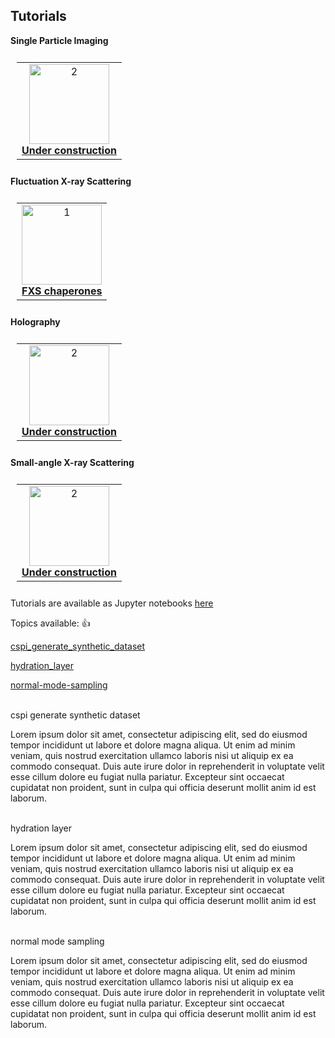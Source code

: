 ## Tutorials

**Single Particle Imaging**

<table style="padding:10px">
  <tr>
    <!--- example 1: -->
    <td align="center"><img src="https://user-images.githubusercontent.com/1917664/107894591-f364cb00-6ee4-11eb-94be-72aa926cf069.png" alt="2" width=128px height=128px>
    <br />
    <strong><a href="https://github.com/chuckie82/skopi/blob/master/docs/installation.md">Under construction</a></strong>
    </td>   
  </tr>
</table>

**Fluctuation X-ray Scattering**

<table style="padding:10px">
  <tr>
    <!--- example 1: -->
    <td align="center"><img src="https://user-images.githubusercontent.com/1917664/120163172-14101280-c1ae-11eb-81f1-7c80815b06b2.png" alt="1" height=128px>
    <br />
    <strong><a href="https://github.com/chuckie82/skopi/blob/master/docs/installation.md">FXS chaperones</a></strong>
    </td>   
    <!--- example 2: 
    <td align="center"><img src="https://user-images.githubusercontent.com/1917664/107894591-f364cb00-6ee4-11eb-94be-72aa926cf069.png" alt="2" width=128px height=128px>
    <br />
    <strong><a href="https://github.com/chuckie82/skopi/blob/master/docs/installation.md">Installation</a></strong>
    </td>
    -->
  </tr>
</table>

**Holography**

<table style="padding:10px">
  <tr>
    <!--- example 1: -->
    <td align="center"><img src="https://user-images.githubusercontent.com/1917664/107894591-f364cb00-6ee4-11eb-94be-72aa926cf069.png" alt="2" width=128px height=128px>
    <br />
    <strong><a href="https://github.com/chuckie82/skopi/blob/master/docs/installation.md">Under construction</a></strong>
    </td>   
  </tr>
</table>

**Small-angle X-ray Scattering**

<table style="padding:10px">
  <tr>
    <!--- example 1: -->
    <td align="center"><img src="https://user-images.githubusercontent.com/1917664/107894591-f364cb00-6ee4-11eb-94be-72aa926cf069.png" alt="2" width=128px height=128px>
    <br />
    <strong><a href="https://github.com/chuckie82/skopi/blob/master/docs/installation.md">Under construction</a></strong>
    </td>   
  </tr>
</table>

Tutorials are available as Jupyter notebooks [here](https://github.com/chuckie82/skopi/tree/master/examples/notebooks)

Topics available: :+1:

[cspi_generate_synthetic_dataset](#cspi_generate_synthetic_dataset) 

[hydration_layer](#hydration_layer)

[normal-mode-sampling](#normal-mode-sampling)
<br />
<br />

<a name="cspi_generate_synthetic_dataset"> cspi generate synthetic dataset </a>

Lorem ipsum dolor sit amet, consectetur adipiscing elit, sed do eiusmod tempor incididunt ut labore et dolore magna aliqua. Ut enim ad minim veniam, quis nostrud exercitation ullamco laboris nisi ut aliquip ex ea commodo consequat. Duis aute irure dolor in reprehenderit in voluptate velit esse cillum dolore eu fugiat nulla pariatur. Excepteur sint occaecat cupidatat non proident, sunt in culpa qui officia deserunt mollit anim id est laborum.
<br /><br />

<a name="hydration_layer"> hydration layer </a>

Lorem ipsum dolor sit amet, consectetur adipiscing elit, sed do eiusmod tempor incididunt ut labore et dolore magna aliqua. Ut enim ad minim veniam, quis nostrud exercitation ullamco laboris nisi ut aliquip ex ea commodo consequat. Duis aute irure dolor in reprehenderit in voluptate velit esse cillum dolore eu fugiat nulla pariatur. Excepteur sint occaecat cupidatat non proident, sunt in culpa qui officia deserunt mollit anim id est laborum.
<br /><br />

<a name="normal-mode-sampling"> normal mode sampling </a>

Lorem ipsum dolor sit amet, consectetur adipiscing elit, sed do eiusmod tempor incididunt ut labore et dolore magna aliqua. Ut enim ad minim veniam, quis nostrud exercitation ullamco laboris nisi ut aliquip ex ea commodo consequat. Duis aute irure dolor in reprehenderit in voluptate velit esse cillum dolore eu fugiat nulla pariatur. Excepteur sint occaecat cupidatat non proident, sunt in culpa qui officia deserunt mollit anim id est laborum.
<br /><br />
